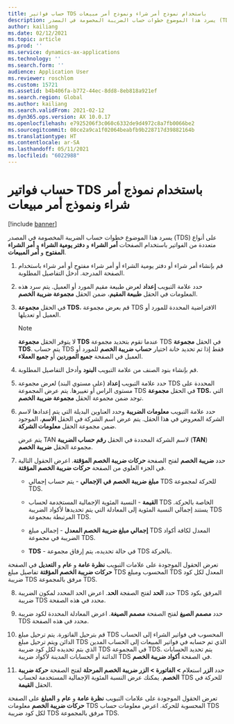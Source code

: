 ```yaml
---
title: حساب فواتير TDS باستخدام نموذج أمر شراء ونموذج أمر مبيعات
description: يسرد هذا الموضوع خطوات حساب الضريبة المخصومة في المصدر (TDS) على أنواع متعددة من الفواتير.
author: kailiang
ms.date: 02/12/2021
ms.topic: article
ms.prod: ''
ms.service: dynamics-ax-applications
ms.technology: ''
ms.search.form: ''
audience: Application User
ms.reviewer: roschlom
ms.custom: 15721
ms.assetid: b4b406fa-b772-44ec-8dd8-8eb818a921ef
ms.search.region: Global
ms.author: kailiang
ms.search.validFrom: 2021-02-12
ms.dyn365.ops.version: AX 10.0.17
ms.openlocfilehash: e7925206f3c060c6332de9d4972c8a7fb0066be2
ms.sourcegitcommit: 08ce2a9ca1f02064beabfb9b228717d39882164b
ms.translationtype: HT
ms.contentlocale: ar-SA
ms.lasthandoff: 05/11/2021
ms.locfileid: "6022988"
---
```

# <a name="calculate-tds-invoices-using-purchase-order-form-and-sales-order-form"></a>حساب فواتير TDS باستخدام نموذج أمر شراء ونموذج أمر مبيعات

[!include [banner](../includes/banner.md)]

يسرد هذا الموضوع خطوات حساب الضريبة المخصومة في المصدر (TDS) على أنواع متعددة من الفواتير باستخدام الصفحات  **أمر الشراء** و **دفتر يومية الشراء** و **أمر الشراء المفتوح** و **أمر المبيعات**.

1. قم بإنشاء أمر شراء أو دفتر يومية الشراء أو أمر شراء مفتوح أو أمر شراء باستخدام الصفحة المدرجة. أدخل التفاصيل المطلوبة.

2. حدد علامة التبويب **إعداد** لعرض طبيعة مقيم المورد أو العميل. يتم سرد هذه المعلومات في الحقل **طبيعة المقيم**، ضمن الحقل **مجموعة ضريبة الخصم**.

3. في الحقل **مجموعة TDS**، قم بعرض مجموعة TDS الافتراضية المحددة للمورد أو العميل أو تعديلها.

   > [!NOTE]
   > لا يتوفر الحقل **مجموعة TDS** عندما تقوم بتحديد مجموعة TDS في الحقل **مجموعة TDS**. يتم حساب TDS فقط إذا تم تحديد خانة اختيار **حساب ضريبة الخصم** للمورد أو العميل في الصفحة **جميع الموردين** أو **جميع العملاء**.  

4. قم بإنشاء بنود الصنف من علامة التبويب **البنود** وأدخل التفاصيل المطلوبة.

5. حدد علامة التبويب **إعداد** (على مستوي البند) لعرض مجموعة TDS المحددة على مستوى الراس أو تغييرها. يتم عرض المجموعة TDS في الحقل **مجموعة TDS**، التي توجد ضمن مجموعة الحقل **مجموعة ضريبة الخصم**.

6. حدد علامة التبويب **معلومات الضريبة** وحدد العناوين البديلة التي يتم إعدادها لاسم الشركة المعروض في هذا الحقل. يتم عرض اسم الشركة في الحقل **الاسم**، الموجود ضمن مجموعة الحقل **معلومات الشركة**. 

   يتم عرض TAN لاسم الشركة المحددة في الحقل **رقم حساب الضريبة** (**TAN**) مجموعة الحقل **ضريبة الخصم**. 

7. حدد **ضريبة الخصم** لفتح الصفحة **حركات ضريبة الخصم المؤقتة**. اعرض الحقول التالية في الجزء العلوي من الصفحة **حركات ضريبة الخصم المؤقتة**.

   - **مبلغ** **ضريبة** **الخصم** **في** **الإجمالي** - يتم حساب إجمالي TDS للحركة لمجموعة TDS.

   - **القيمة** - النسبة المئوية الإجمالية المستخدمة لحساب TDS الخاصة بالحركة. يستند إجمالي النسبة المئوية إلى المعادلة التي يتم تحديدها لأكواد الضريبة TDS المرتبطة بمجموعة TDS.

   - **إجمالي مبلغ ضريبة الخصم المعدل** - إجمالي مبلغ TDS المعدل لكافة أكواد الضريبة في مجموعة TDS.

   - **TDS** - في حالة تحديده، يتم إرفاق مجموعة TDS بالحركة.

تعرض الحقول الموجودة على علامات التبويب **نظرة عامة** و **عام** و **التعديل** في الصفحة **حركات ضريبة الخصم المؤقتة** تفاصيل مبلغ TDS المحسوب ومبلغ TDS المعدل لكل كود ضريبة TDS مرفق بالمجموعة TDS.

8. حدد **الحد** لفتح الصفجة **الحد**. اعرض الحد المحدد لمكون الضريبة TDS المرفق بكود ضريبة TDS محدد في هذه الصفحة.

9. حدد **مصمم الصيغ** لفتح الصفحة **مصمم الصيغة**. اعرض المعادلة المحددة لكود ضريبة TDS محدد في هذه الصفحة. 

10. قم بترحيل الفاتورة. يتم ترحيل مبلغ TDS المحسوب في فواتير الشراء إلى الحساب الدائن ويتم ترحيل مبلغ TDS الذي تم حسابه في فواتير المبيعات إلى الحساب المدين الذي بتم تحديده لكل كود ضريبة TDS في المجموعة TDS. يتم تحديد الحسابات الدائنة أو الحسابات المدينة لأكواد ضريبة TDS في الصفحة **أكواد ضريبة الخصم**.

11. حدد **الزر** استعلام **> الفاتورة > الزر ضريبة الخصم المرحلة** لفتح الصفحة **حركة ضريبة الخصم**. يمكنك عرض النسبة المئوية الإجمالية المستخدمة لحساب TDS للحركة في الحقل **القيمة**.

تعرض الحقول الموجودة على علامات التبويب **نظرة عامة** و **عام** و **المبلغ** على الصفحة **حركات ضريبة الخصم** معلومات TDS المحسوبة للحركة. اعرض معلومات حساب TDS لكل كود ضريبة TDS مرفق بالمجموعة TDS.
